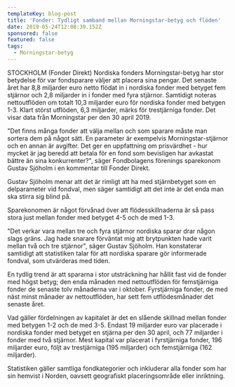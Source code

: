 ```yaml
---
templateKey: blog-post
title: 'Fonder: Tydligt samband mellan Morningstar-betyg och flöden'
date: 2019-05-24T12:08:39.152Z
sponsored: false
featured: false
tags:
  - Morningstar-betyg
---
```

STOCKHOLM (Fonder Direkt) Nordiska fonders Morningstar-betyg har stor betydelse för var fondsparare väljer att placera sina pengar. Det senaste året har 8,8 miljarder euro netto flödat in i nordiska fonder med betyget fem stjärnor och 2,8 miljarder in i fonder med fyra stjärnor. Samtidigt noteras nettoutflöden om totalt 10,3 miljarder euro för nordiska fonder med betygen 1-3. Klart störst utflöden, 6,3 miljarder, märks för trestjärniga fonder. Det visar data från Morningstar per den 30 april 2019.

"Det finns många fonder att välja mellan och som sparare måste man sortera dem på något sätt. En parameter är exempelvis Morningstar-stjärnor och en annan är avgifter. Det ger en uppfattning om prisvärdhet - hur mycket är jag beredd att betala för en fond som bevisligen har avkastat bättre än sina konkurrenter?", säger Fondbolagens förenings sparekonom Gustav Sjöholm i en kommentar till Fonder Direkt.

Gustav Sjöholm menar att det är rimligt att ha med stjärnbetyget som en delparameter vid fondval, men säger samtidigt att det inte är det enda man ska stirra sig blind på.

Sparekonomen är något förvånad över att flödesskillnaderna är så pass stora just mellan fonder med betyget 4-5 och de med 1-3.

"Det verkar vara mellan tre och fyra stjärnor nordiska sparar drar någon slags gräns. Jag hade snarare förväntat mig att brytpunkten hade varit mellan två och tre stjärnor", säger Gustav Sjöholm. Han konstaterar samtidigt att statistiken talar för att nordiska sparare gör informerade fondval, som utvärderas med tiden.

En tydlig trend är att spararna i stor utsträckning har hållit fast vid de fonder med högst betyg; den enda månaden med nettoutflöden för femstjärniga fonder de senaste tolv månaderna var i oktober. Fyrstjärniga fonder, de med näst minst månader av nettoutflöden, har sett fem utflödesmånader det senaste året.

Vad gäller fördelningen av kapitalet är det en slående skillnad mellan fonder med betygen 1-2 och de med 3-5. Endast 19 miljarder euro var placerade i nordiska fonder med betyget en stjärna per den 30 april, och 77 miljarder i fonder med två stjärnor. Mest kapital var placerat i fyrstjärniga fonder, 196 miljarder euro, följt av trestjärniga (195 miljarder) och femstjärniga (162 miljarder).

Statistiken gäller samtliga fondkategorier och inkluderar alla fonder som har sin hemvist i Norden, oavsett geografiskt placeringsområde eller inriktning.

